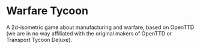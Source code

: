 # Warfare Tycoon
 A 2d-isometric game about manufacturing and warfare, based on OpenTTD (we are in no way affiliated with the original makers of OpenTTD or Transport Tycoon Deluxe).
